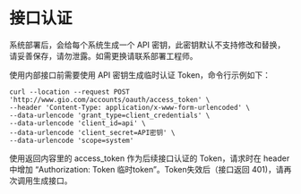 # 接口认证

系统部署后，会给每个系统生成一个 API 密钥，此密钥默认不支持修改和替换，请妥善保存，请勿泄露。如需更换请联系部署工程师。

使用内部接口前需要使用 API 密钥生成临时认证 Token，命令行示例如下：

```text
curl --location --request POST 'http://www.gio.com/accounts/oauth/access_token' \
--header 'Content-Type: application/x-www-form-urlencoded' \
--data-urlencode 'grant_type=client_credentials' \
--data-urlencode 'client_id=api' \
--data-urlencode 'client_secret=API密钥' \
--data-urlencode 'scope=system' 
```

使用返回内容里的 access\_token 作为后续接口认证的 Token，请求时在 header 中增加  “Authorization: Token 临时token”。Token失效后（接口返回 401\)，请再次调用生成接口。  
  


